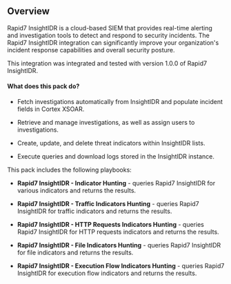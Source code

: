Overview
-

Rapid7 InsightIDR is a cloud-based SIEM that provides real-time alerting and investigation tools to detect and respond to security incidents.
The Rapid7 InsightIDR integration can significantly improve your organization's incident response capabilities and overall security posture. 

This integration was integrated and tested with version 1.0.0 of Rapid7 InsightIDR.

#### What does this pack do?

- Fetch investigations automatically from InsightIDR and populate incident fields in Cortex XSOAR.

- Retrieve and manage investigations, as well as assign users to investigations.

- Create, update, and delete threat indicators within InsightIDR lists.

- Execute queries and download logs stored in the InsightIDR instance.

This pack includes the following playbooks:

- **Rapid7 InsightIDR - Indicator Hunting** - queries Rapid7 InsightIDR for various indicators and returns the results.

- **Rapid7 InsightIDR - Traffic Indicators Hunting** - queries Rapid7 InsightIDR for traffic indicators and returns the results.

- **Rapid7 InsightIDR - HTTP Requests Indicators Hunting** - queries Rapid7 InsightIDR for HTTP requests indicators and returns the results.

- **Rapid7 InsightIDR - File Indicators Hunting** - queries Rapid7 InsightIDR for file indicators and returns the results.

- **Rapid7 InsightIDR - Execution Flow Indicators Hunting** - queries Rapid7 InsightIDR for execution flow indicators and returns the results.

